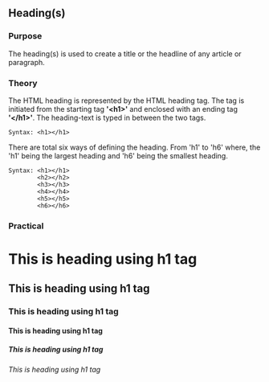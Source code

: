 ## Heading(s)


### Purpose

The heading(s) is used to create a title or the headline of any article or paragraph.


### Theory

The HTML heading is represented by the HTML heading tag. The tag is initiated from the starting tag **'\<h1>'** and enclosed with an ending tag **'\</h1>'**. The heading-text is typed in between the two tags.

```
Syntax: <h1></h1>
```

There are total six ways of defining the heading. From 'h1' to 'h6' where, the 'h1' being the largest heading and 'h6' being the smallest heading.

```
Syntax: <h1></h1>
        <h2></h2>
        <h3></h3>
        <h4></h4>
        <h5></h5>
        <h6></h6>
```

### Practical

<h1>This is heading using h1 tag</h1>
<h2>This is heading using h1 tag</h2>
<h3>This is heading using h1 tag</h3>
<h4>This is heading using h1 tag</h4>
<h5>This is heading using h1 tag</h5>
<h6>This is heading using h1 tag</h6>
